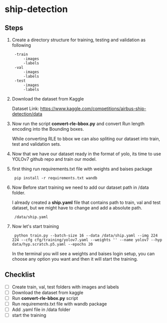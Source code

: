 # ship-detection

## Steps

1. Create a directory structure for training, testing and validation as following

		-train
			-images
			-labels
		-val
			-images
			-labels
		-test
			-images
			-labels

2. Download the dataset from Kaggle
	
	Dataset Link: https://www.kaggle.com/competitions/airbus-ship-detection/data

3. Now run the script **convert-rle-bbox.py** and convert Run length encoding into the Bounding boxes.
	
	While converting RLE to bbox we can also spliting our dataset into train, test and validation sets.

4. Now that we have our dataset ready in the format of yolo, its time to use YOLOv7 github repo and train our model.

5. first thing run requirements.txt file with weights and baises package

		pip install -r requirements.txt wandb

6. Now Before start training we need to add our dataset path in /data folder.

	I already created a **ship.yaml** file that contains path to train, val and test dataset, but we might have to change and add a absolute path.

		/data/ship.yaml

7. Now let's start training

		python train.py --batch-size 16 --data /data/ship.yaml --img 224 224 --cfg cfg/training/yolov7.yaml --weights '' --name yolov7 --hyp data/hyp.scratch.p5.yaml --epochs 20

	
	In the terminal you will see a weights and baises login setup, you can choose any option you want and then it will start the training.



## Checklist

- [ ] Create train, val, test folders with images and labels
- [ ] Download the dataset from kaggle
- [ ] Run **convert-rle-bbox.py** script
- [ ] Run requirements.txt file with wandb package
- [ ] Add .yaml file in /data folder
- [ ] start the training